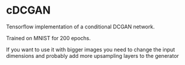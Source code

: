 # cDCGAN
Tensorflow implementation of a conditional DCGAN network.

Trained on MNIST for 200 epochs.

If you want to use it with bigger images you need to change the input dimensions and probably add more upsampling layers to the generator
